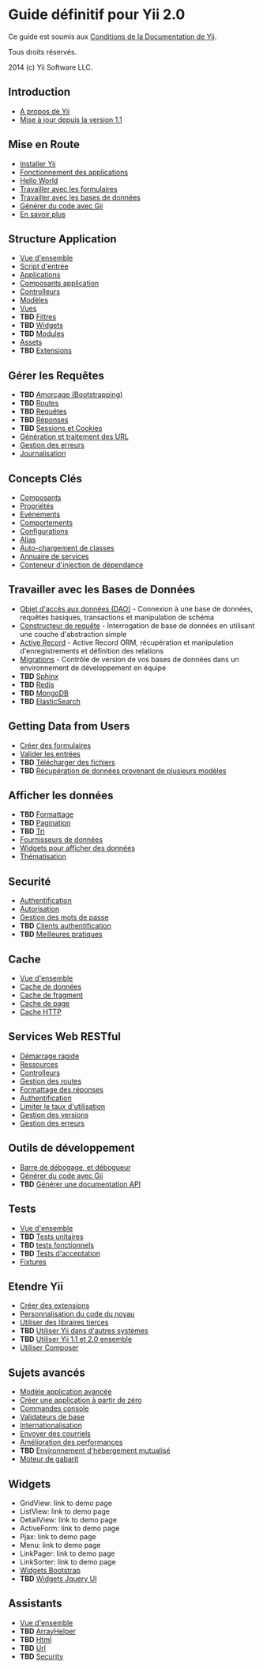 Guide définitif pour Yii 2.0
============================

Ce guide est soumis aux [Conditions de la Documentation de Yii](http://www.yiiframework.com/doc/terms/).

Tous droits réservés.

2014 (c) Yii Software LLC.


Introduction
------------

* [A propos de Yii](intro-yii.md)
* [Mise à jour depuis la version 1.1](intro-upgrade-from-v1.md)


Mise en Route
-------------

* [Installer Yii](start-installation.md)
* [Fonctionnement des applications](start-workflow.md)
* [Hello World](start-hello.md)
* [Travailler avec les formulaires](start-forms.md)
* [Travailler avec les bases de données](start-databases.md)
* [Générer du code avec Gii](start-gii.md)
* [En savoir plus](start-looking-head.md)


Structure Application
---------------------

* [Vue d'ensemble](structure-overview.md)
* [Script d'entrée](structure-entry-scripts.md)
* [Applications](structure-applications.md)
* [Composants application](structure-application-components.md)
* [Controlleurs](structure-controllers.md)
* [Modèles](structure-models.md)
* [Vues](structure-views.md)
* **TBD** [Filtres](structure-filters.md)
* **TBD** [Widgets](structure-widgets.md)
* **TBD** [Modules](structure-modules.md)
* [Assets](structure-assets.md)
* **TBD** [Extensions](structure-extensions.md)


Gérer les Requêtes
------------------

* **TBD** [Amorçage (Bootstrapping)](runtime-bootstrapping.md)
* **TBD** [Routes](runtime-routing.md)
* **TBD** [Requêtes](runtime-requests.md)
* **TBD** [Réponses](runtime-responses.md)
* **TBD** [Sessions et Cookies](runtime-sessions-cookies.md)
* [Génération et traitement des URL](runtime-url-handling.md)
* [Gestion des erreurs](runtime-handling-errors.md)
* [Journalisation](runtime-logging.md)


Concepts Clés
-------------

* [Composants](concept-components.md)
* [Propriétés](concept-properties.md)
* [Evénements](concept-events.md)
* [Comportements](concept-behaviors.md)
* [Configurations](concept-configurations.md)
* [Alias](concept-aliases.md)
* [Auto-chargement de classes](concept-autoloading.md)
* [Annuaire de services](concept-service-locator.md)
* [Conteneur d'injection de dépendance](concept-di-container.md)


Travailler avec les Bases de Données
------------------------------------

* [Objet d'accès aux données (DAO)](db-dao.md) - Connexion à une base de données, requêtes basiques, transactions et manipulation de schéma
* [Constructeur de requête](db-query-builder.md) - Interrogation de base de données en utilisant une couche d'abstraction simple
* [Active Record](db-active-record.md) - Active Record ORM, récupération et manipulation d'enregistrements et définition des relations
* [Migrations](db-migrations.md) - Contrôle de version de vos bases de données dans un environnement de développement en équipe
* **TBD** [Sphinx](db-sphinx.md)
* **TBD** [Redis](db-redis.md)
* **TBD** [MongoDB](db-mongodb.md)
* **TBD** [ElasticSearch](db-elastic-search.md)


Getting Data from Users
-----------------------

* [Créer des formulaires](input-forms.md)
* [Valider les entrées](input-validation.md)
* **TBD** [Télécharger des fichiers](input-file-upload.md)
* **TBD** [Récupération de données provenant de plusieurs modèles](input-multiple-models.md)


Afficher les données
--------------------

* **TBD** [Formattage](output-formatting.md)
* **TBD** [Pagination](output-pagination.md)
* **TBD** [Tri](output-sorting.md)
* [Fournisseurs de données](output-data-providers.md)
* [Widgets pour afficher des données](output-data-widgets.md)
* [Thématisation](output-theming.md)


Securité
--------

* [Authentification](security-authentication.md)
* [Autorisation](security-authorization.md)
* [Gestion des mots de passe](security-passwords.md)
* **TBD** [Clients authentification](security-auth-clients.md)
* **TBD** [Meilleures pratiques](security-best-practices.md)


Cache
-----

* [Vue d'ensemble](caching-overview.md)
* [Cache de données](caching-data.md)
* [Cache de fragment](caching-fragment.md)
* [Cache de page](caching-page.md)
* [Cache HTTP](caching-http.md)


Services Web RESTful
--------------------

* [Démarrage rapide](rest-quick-start.md)
* [Ressources](rest-resources.md)
* [Controlleurs](rest-controllers.md)
* [Gestion des routes](rest-routing.md)
* [Formattage des réponses](rest-response-formatting.md)
* [Authentification](rest-authentication.md)
* [Limiter le taux d'utilisation](rest-rate-limiting.md)
* [Gestion des versions](rest-versioning.md)
* [Gestion des erreurs](rest-error-handling.md)


Outils de développement
-----------------------

* [Barre de débogage, et débogueur](tool-debugger.md)
* [Générer du code avec Gii](tool-gii.md)
* **TBD** [Générer une documentation API](tool-api-doc.md)


Tests
-----

* [Vue d'ensemble](test-overview.md)
* **TBD** [Tests unitaires](test-unit.md)
* **TBD** [tests fonctionnels](test-functional.md)
* **TBD** [Tests d'acceptation](test-acceptance.md)
* [Fixtures](test-fixtures.md)


Etendre Yii
-----------

* [Créer des extensions](extend-creating-extensions.md)
* [Personnalisation du code du noyau](extend-customizing-core.md)
* [Utiliser des libraires tierces](extend-using-libs.md)
* **TBD** [Utiliser Yii dans d'autres systèmes](extend-embedding-in-others.md)
* **TBD** [Utiliser Yii 1.1 et 2.0 ensemble](extend-using-v1-v2.md)
* [Utiliser Composer](extend-using-composer.md)


Sujets avancés
--------------

* [Modèle application avancée](tutorial-advanced-app.md)
* [Créer une application à partir de zéro](tutorial-start-from-scratch.md)
* [Commandes console](tutorial-console.md)
* [Validateurs de base](tutorial-core-validators.md)
* [Internationalisation](tutorial-i18n.md)
* [Envoyer des courriels](tutorial-mailing.md)
* [Amélioration des performances](tutorial-performance-tuning.md)
* **TBD** [Environnement d'hébergement mutualisé](tutorial-shared-hosting.md)
* [Moteur de gabarit](tutorial-template-engines.md)


Widgets
-------

* GridView: link to demo page
* ListView: link to demo page
* DetailView: link to demo page
* ActiveForm: link to demo page
* Pjax: link to demo page
* Menu: link to demo page
* LinkPager: link to demo page
* LinkSorter: link to demo page
* [Widgets Bootstrap](bootstrap-widgets.md)
* **TBD** [Widgets Jquery UI](jui-widgets.md)


Assistants
----------

* [Vue d'ensemble](helper-overview.md)
* **TBD** [ArrayHelper](helper-array.md)
* **TBD** [Html](helper-html.md)
* **TBD** [Url](helper-url.md)
* **TBD** [Security](helper-security.md)

